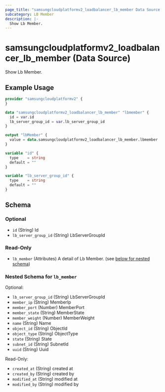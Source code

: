 ```yaml
---
page_title: "samsungcloudplatformv2_loadbalancer_lb_member Data Source - samsungcloudplatformv2"
subcategory: LB Member
description: |-
  Show Lb Member.
---
```


# samsungcloudplatformv2_loadbalancer_lb_member (Data Source)

Show Lb Member.

## Example Usage

```terraform
provider "samsungcloudplatformv2" {
}

data "samsungcloudplatformv2_loadbalancer_lb_member" "lbmember" {
  id = var.id
  lb_server_group_id = var.lb_server_group_id
}

output "lbMember" {
  value = data.samsungcloudplatformv2_loadbalancer_lb_member.lbmember
}

variable "id" {
  type    = string
  default = ""
}

variable "lb_server_group_id" {
  type    = string
  default = ""
}
```

<!-- schema generated by tfplugindocs -->
## Schema

### Optional

- `id` (String) Id
- `lb_server_group_id` (String) LbServerGroupId

### Read-Only

- `lb_member` (Attributes) A detail of Lb Member. (see [below for nested schema](#nestedatt--lb_member))

<a id="nestedatt--lb_member"></a>
### Nested Schema for `lb_member`

Optional:

- `lb_server_group_id` (String) LbServerGroupId
- `member_ip` (String) MemberIp
- `member_port` (Number) MemberPort
- `member_state` (String) MemberState
- `member_weight` (Number) MemberWeight
- `name` (String) Name
- `object_id` (String) ObjectId
- `object_type` (String) ObjectType
- `state` (String) State
- `subnet_id` (String) SubnetId
- `uuid` (String) Uuid

Read-Only:

- `created_at` (String) created at
- `created_by` (String) created by
- `modified_at` (String) modified at
- `modified_by` (String) modified by